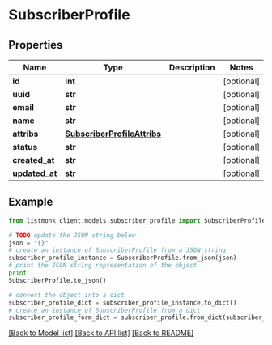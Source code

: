 # SubscriberProfile


## Properties
Name | Type | Description | Notes
------------ | ------------- | ------------- | -------------
**id** | **int** |  | [optional] 
**uuid** | **str** |  | [optional] 
**email** | **str** |  | [optional] 
**name** | **str** |  | [optional] 
**attribs** | [**SubscriberProfileAttribs**](SubscriberProfileAttribs.md) |  | [optional] 
**status** | **str** |  | [optional] 
**created_at** | **str** |  | [optional] 
**updated_at** | **str** |  | [optional] 

## Example

```python
from listmonk_client.models.subscriber_profile import SubscriberProfile

# TODO update the JSON string below
json = "{}"
# create an instance of SubscriberProfile from a JSON string
subscriber_profile_instance = SubscriberProfile.from_json(json)
# print the JSON string representation of the object
print
SubscriberProfile.to_json()

# convert the object into a dict
subscriber_profile_dict = subscriber_profile_instance.to_dict()
# create an instance of SubscriberProfile from a dict
subscriber_profile_form_dict = subscriber_profile.from_dict(subscriber_profile_dict)
```
[[Back to Model list]](../README.md#documentation-for-models) [[Back to API list]](../README.md#documentation-for-api-endpoints) [[Back to README]](../README.md)


